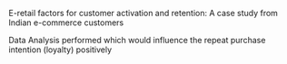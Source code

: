 E-retail factors for customer activation and retention: 
A case study from Indian e-commerce customers

Data Analysis performed which would influence the repeat purchase intention (loyalty) positively
